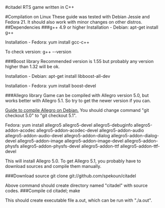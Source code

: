 #citadel
RTS game written in C++


#Compilation on Linux
These guide was tested with Debian Jessie and Fedora 21. It should also work with minor changes on other distros. 
##Dependencies
###g++ 4.9 or higher
Installation - Debian: apt-get install g++

Installation - Fedora: yum install gcc-c++

To check version: g++ --version

###Boost library
Recommended version is 1.55 but probably any version higher than 1.32 will be ok.

Installation - Debian: apt-get install libboost-all-dev

Installation - Fedora: yum install boost-devel

###Allegro library
Game can be compiled with Allegro version 5.0, but works better with Allegro 5.1. So try to get the newer version if you can.

[Guide to compile Allegro on Debian.](https://wiki.allegro.cc/index.php?title=Install_Allegro5_From_Git/Linux/Debian) 
You should change command "git checkout 5.0" to "git checkout 5.1".

Fedora: yum install allegro5 allegro5-devel allegro5-debuginfo allegro5-addon-acodec allegro5-addon-acodec-devel allegro5-addon-audio allegro5-addon-audio-devel allegro5-addon-dialog allegro5-addon-dialog-devel allegro5-addon-image allegro5-addon-image-devel allegro5-addon-physfs allegro5-addon-physfs-devel allegro5-addon-ttf allegro5-addon-ttf-devel

This will install Allegro 5.0. To get Allegro 5.1, you probably have to download sources and compile them manually.

###Download source
git clone git://github.com/spekoun/citadel

Above command should create directory named "citadel" with source codes.
###Compile
cd citadel; make

This should create executable file a.out, which can be run with "./a.out".




